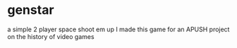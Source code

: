 # genstar
a simple 2 player space shoot em up
I made this game for an APUSH project on the history of video games
